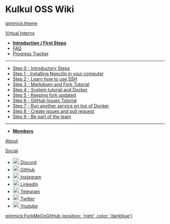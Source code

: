 <!--
  -- Name of your wiki
  -- Do NOT remove the leading `#` character.
  -->

# Kulkul OSS Wiki


<!--
  -- Default theme
  -- (Read: http://dynalon.github.io/mdwiki/#!customizing.md#Theme_chooser)
  -->

[gimmick:theme](spacelab)


<!--
  -- Navigation
  -- (Read: http://dynalon.github.io/mdwiki/#!quickstart.md#Adding_a_navigation)
  -->

[Virtual Interns]()

  * [**Introduction / First Steps**](pages/internship.md#First_Step)
  * [FAQ](pages/faq.md)
  * [Progress Tracker](pages/progress.md)
  - - - -
  * [Step 0 - Introductory Steps](pages/internship.md#Step_0_-_Introductory_steps)
  * [Step 1 - Installing Ngecilin in your computer](pages/internship.md#Step_0_-_Introductory_steps)
  * [Step 2 - Learn how to use SSH](pages/internship.md#Step_2_-_Learn_how_to_use_SSH)
  * [Step 3 - Markdown and Fork Tutorial](pages/internship.md#Step_3_-_Markdown_and_Fork_Tutorial)
  * [Step 4 - System tutorial and Docker](pages/internship.md#Step_4_-_System_tutorial_and_Docker)
  * [Step 5 - Keeping fork updated](pages/internship.md#Step_5_-_Keeping_fork_updated)
  * [Step 6 - GitHub Issues Tutorial](pages/internship.md#Step_6_-_GitHub_Issues_Tutorial)
  * [Step 7 - Run another service on top of Docker](pages/internship.md#Step_7_-_Run_another_service_on_top_of_Docker)
  * [Step 8 - Create issues and pull request](pages/internship.md#Step_8_-_Create_issues_and_pull_request)
  * [Step 9 - Be part of the team](pages/internship.md#Step_9_-_Be_part_of_the_team)
  - - - -
  * [**Members**](pages/interns.md)

[About](https://www.kulkul.tech/about-us/)

[Social]()

  * [<img src="pages/images/discord.png" alt="alt text" width="20px"/> Discord](https://discord.com/invite/AYvyGpb7aP)
  * [<img src="pages/images/github.png" alt="alt text" width="20px"/> GitHub](https://github.com/kulkultech)
  * [<img src="pages/images/instagram.png" alt="alt text" width="20px"/> Instagram](https://www.instagram.com/kulkul.tech)
  * [<img src="pages/images/linkedin.png" alt="alt text" width="20px"/> LinkedIn](https://linkedin.com/company/kulkul-technology)
  * [<img src="pages/images/telegram.png" alt="alt text" width="20px"/> Telegram](https://t.me/kulkultech)
  * [<img src="pages/images/twitter.png" alt="alt text" width="20px"/> Twitter](https://twitter.com/kulkultech)
  * [<img src="pages/images/youtube.png" alt="alt text" width="20px"/> Youtube](https://www.youtube.com/channel/UCkafa38JOKqTfZmBaMYoywQ)

[gimmick:ForkMeOnGitHub (position: 'right', color: 'darkblue') ](https://github.com/kulkultech/open-source)

<!-- A more complex navigation example: ----------------------------------------

[Menu Item 1]()

  * # SubMenu Heading 1
  * [SubMenu Item 1](pages/subitem1.md)
  * [SubMenu Item 2](pages/subitem2.md)
  - - - -
  * # SubMenu Heading 2
  * [SubMenu Item 3](pages/subitem3.md)
  - - - -
  * # SubMenu Heading 3
  * [SubMenu Item 3](pages/subitem3.md)

[Menu Item 2](pages/item2.md)

[Menu Item 3](pages/item3.md)

---------------------------------------------------------------------------- -->

<!--
  -- Change the Language
  -- Could be useful when there's more than one language wiki.
  -->

<!--
[Change the Language]()

  * [English (United States)](/en_US/)
  * [English (United Kingdom)](/en_GB/)
  * [Italian](/it/)
-->

<!--
  -- Let the user choose a theme
  -- (Read: http://dynalon.github.io/mdwiki/#!quickstart.md#Adding_a_navigation)
  -->

<!--
[gimmick:themechooser](Choose theme)
-->

